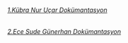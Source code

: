   ###### [1.Kübra Nur Uçar Dokümantasyon](https://kubraucar.gitbook.io/kubra)
  ###### [2.Ece Sude Günerhan Dokümantasyon](senaryoece.pdf)
